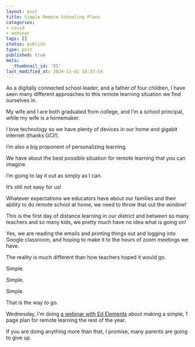 ```yaml
---
layout: post
title: Simple Remote Schooling Plans
categories:
- covid
- webinar
tags: []
status: publish
type: post
published: true
meta:
  _thumbnail_id: '51'
last_modified_at: 2024-11-01 18:37:54
---
```


As a digitally connected school leader, and a father of four children, I have seen many different approaches to this remote learning situation we find ourselves in.

My wife and I are both graduated from college, and I’m a school principal, while my wife is a homemaker.

I love technology so we have plenty of devices in our home and gigabit internet (thanks GCI!).

I’m also a big proponent of personalizing learning.

We have about the best possible situation for remote learning that you can imagine.

I’m going to lay it out as simply as I can.

It’s still not easy for us!

Whatever expectations we educators have about our families and their ability to do remote school at home, we need to throw that out the window!

This is the first day of distance learning in our district and between so many teachers and so many kids, we pretty much have no idea what is going on!

Yes, we are reading the emails and printing things out and logging into Google classroom, and hoping to make it to the hours of zoom meetings we have.

The reality is much different than how teachers hoped it would go.

Simple.

Simple.

Simple.

That is the way to go.

Wednesday, I’m doing 
[a webinar with Ed Elements](https://www.edelements.com/virtual-principal-innovation-session-april-1-2020) about making a simple, 1 page plan for remote learning the rest of the year.

If you are doing anything more than that, I promise, many parents are going to give up.
